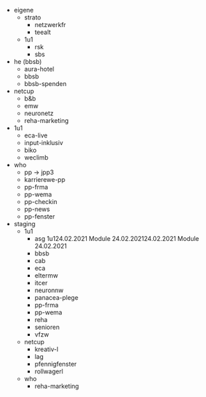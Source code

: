 - eigene
  - strato
    - netzwerkfr
    - teealt 
  - 1u1
    - rsk 
    - sbs
- he (bbsb)
  - aura-hotel 
  - bbsb 
  - bbsb-spenden 
- netcup 
  - b&b 
  - emw
  - neuronetz 
  - reha-marketing
- 1u1
  - eca-live
  - input-inklusiv 
  - biko
  - weclimb
- who
  - pp -> jpp3
  - karrierewe-pp
  - pp-frma
  - pp-wema
  - pp-checkin
  - pp-news
  - pp-fenster
- staging
  - 1u1 
    - asg 1u124.02.2021	Module	24.02.202124.02.2021	Module	24.02.2021
    - bbsb
    - cab
    - eca
    - eltermw
    - itcer
    - neuronnw
    - panacea-plege
    - pp-frma
    - pp-wema
    - reha
    - senioren
    - vfzw
  - netcup
    - kreativ-l
    - lag
    - pfennigfenster
    - rollwagerl
  - who
    - reha-marketing
